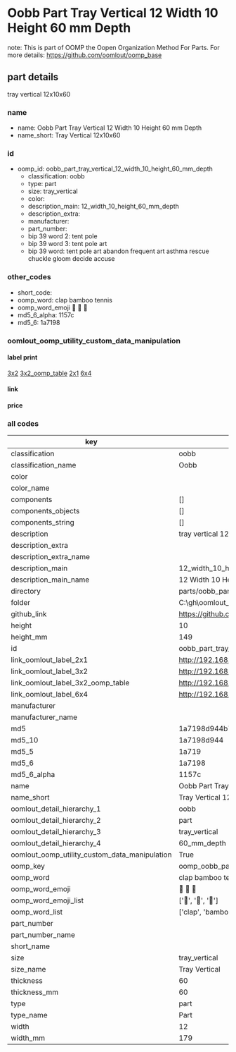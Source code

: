 # Oobb Part Tray Vertical 12 Width 10 Height 60 mm Depth  

note: This is part of OOMP the Oopen Organization Method For Parts. For more details: https://github.com/oomlout/oomp_base

##  part details
  



tray vertical 12x10x60



### name
* name: Oobb Part Tray Vertical 12 Width 10 Height 60 mm Depth
* name_short: Tray Vertical 12x10x60 
### id
* oomp_id: oobb_part_tray_vertical_12_width_10_height_60_mm_depth
  * classification: oobb
  * type: part
  * size: tray_vertical
  * color: 
  * description_main: 12_width_10_height_60_mm_depth
  * description_extra: 
  * manufacturer: 
  * part_number: 
  * bip 39 word 2: tent pole
  * bip 39 word 3: tent pole art
  * bip 39 word: tent pole art abandon frequent art asthma rescue chuckle gloom decide accuse

### other_codes
* short_code: 
* oomp_word: clap bamboo tennis
* oomp_word_emoji :clap: :bamboo: :tennis:
* md5_6_alpha: 1157c
* md5_6: 1a7198






### oomlout_oomp_utility_custom_data_manipulation
#### label print
[3x2](http://192.168.1.245:1112/?label=oomp%201157c)
[3x2_oomp_table](http://192.168.1.108:1112/?label=oomp%201157c)
[2x1](http://192.168.1.242:1112/?label=oomp%201157c)
[6x4](http://192.168.1.55:1112/?label=oomp%201157c)    

#### link

                              

#### price







### all codes 
| key | value |  
| --- | --- |  
| classification | oobb |  
| classification_name | Oobb |  
| color |  |  
| color_name |  |  
| components | [] |  
| components_objects | [] |  
| components_string | [] |  
| description | tray vertical 12x10x60 |  
| description_extra |  |  
| description_extra_name |  |  
| description_main | 12_width_10_height_60_mm_depth |  
| description_main_name | 12 Width 10 Height 60 mm Depth |  
| directory | parts/oobb_part_tray_vertical_12_width_10_height_60_mm_depth |  
| folder | C:\gh\oomlout_oobb_version_4_generated_parts\parts\oobb_part_tray_vertical_12_width_10_height_60_mm_depth |  
| github_link | https://github.com/oomlout/oomlout_oomp_part_src/tree/main/parts/oobb_part_tray_vertical_12_width_10_height_60_mm_depth |  
| height | 10 |  
| height_mm | 149 |  
| id | oobb_part_tray_vertical_12_width_10_height_60_mm_depth |  
| link_oomlout_label_2x1 | http://192.168.1.242:1112/?label=oomp%201157c |  
| link_oomlout_label_3x2 | http://192.168.1.245:1112/?label=oomp%201157c |  
| link_oomlout_label_3x2_oomp_table | http://192.168.1.108:1112/?label=oomp%201157c |  
| link_oomlout_label_6x4 | http://192.168.1.55:1112/?label=oomp%201157c |  
| manufacturer |  |  
| manufacturer_name |  |  
| md5 | 1a7198d944b721c0332e500019a9e6fa |  
| md5_10 | 1a7198d944 |  
| md5_5 | 1a719 |  
| md5_6 | 1a7198 |  
| md5_6_alpha | 1157c |  
| name | Oobb Part Tray Vertical 12 Width 10 Height 60 mm Depth |  
| name_short | Tray Vertical 12x10x60  |  
| oomlout_detail_hierarchy_1 | oobb |  
| oomlout_detail_hierarchy_2 | part |  
| oomlout_detail_hierarchy_3 | tray_vertical |  
| oomlout_detail_hierarchy_4 | 60_mm_depth |  
| oomlout_oomp_utility_custom_data_manipulation | True |  
| oomp_key | oomp_oobb_part_tray_vertical_12_width_10_height_60_mm_depth |  
| oomp_word | clap bamboo tennis |  
| oomp_word_emoji | :clap: :bamboo: :tennis: |  
| oomp_word_emoji_list | [':clap:', ':bamboo:', ':tennis:'] |  
| oomp_word_list | ['clap', 'bamboo', 'tennis'] |  
| part_number |  |  
| part_number_name |  |  
| short_name |  |  
| size | tray_vertical |  
| size_name | Tray Vertical |  
| thickness | 60 |  
| thickness_mm | 60 |  
| type | part |  
| type_name | Part |  
| width | 12 |  
| width_mm | 179 |  
